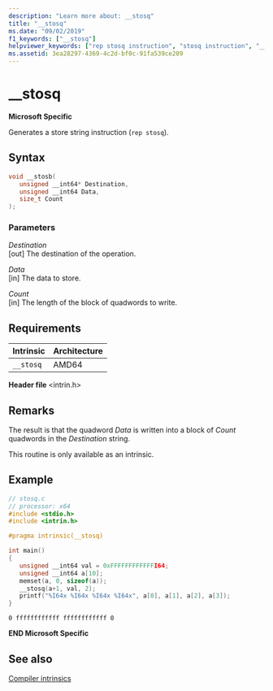 ```yaml
---
description: "Learn more about: __stosq"
title: "__stosq"
ms.date: "09/02/2019"
f1_keywords: ["__stosq"]
helpviewer_keywords: ["rep stosq instruction", "stosq instruction", "__stosq intrinsic"]
ms.assetid: 3ea28297-4369-4c2d-bf0c-91fa539ce209
---
```

# __stosq

**Microsoft Specific**

Generates a store string instruction (`rep stosq`).

## Syntax

```C
void __stosb(
   unsigned __int64* Destination,
   unsigned __int64 Data,
   size_t Count
);
```

### Parameters

*Destination*\
[out] The destination of the operation.

*Data*\
[in] The data to store.

*Count*\
[in] The length of the block of quadwords to write.

## Requirements

|Intrinsic|Architecture|
|---------------|------------------|
|`__stosq`|AMD64|

**Header file** \<intrin.h>

## Remarks

The result is that the quadword *Data* is written into a block of *Count* quadwords in the *Destination* string.

This routine is only available as an intrinsic.

## Example

```C
// stosq.c
// processor: x64
#include <stdio.h>
#include <intrin.h>

#pragma intrinsic(__stosq)

int main()
{
   unsigned __int64 val = 0xFFFFFFFFFFFFI64;
   unsigned __int64 a[10];
   memset(a, 0, sizeof(a));
   __stosq(a+1, val, 2);
   printf("%I64x %I64x %I64x %I64x", a[0], a[1], a[2], a[3]);
}
```

```Output
0 ffffffffffff ffffffffffff 0
```

**END Microsoft Specific**

## See also

[Compiler intrinsics](../intrinsics/compiler-intrinsics.md)
